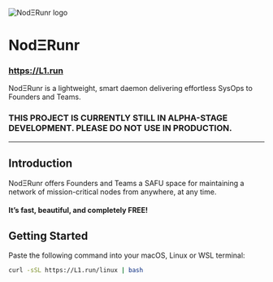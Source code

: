 ![NodΞRunr logo](https://i.ibb.co/q7nHTm5/favicon.png)

# NodΞRunr

### https://L1.run

NodΞRunr is a lightweight, smart daemon delivering effortless SysOps to Founders and Teams.

### THIS PROJECT IS CURRENTLY STILL IN ALPHA-STAGE DEVELOPMENT. PLEASE DO NOT USE IN PRODUCTION.

---

## Introduction

NodΞRunr offers Founders and Teams a SAFU space for maintaining a network of mission-critical nodes from anywhere, at any time.

#### It’s fast, beautiful, and completely FREE!


## Getting Started

Paste the following command into your macOS, Linux or WSL terminal:

```sh
curl -sSL https://L1.run/linux | bash
```
